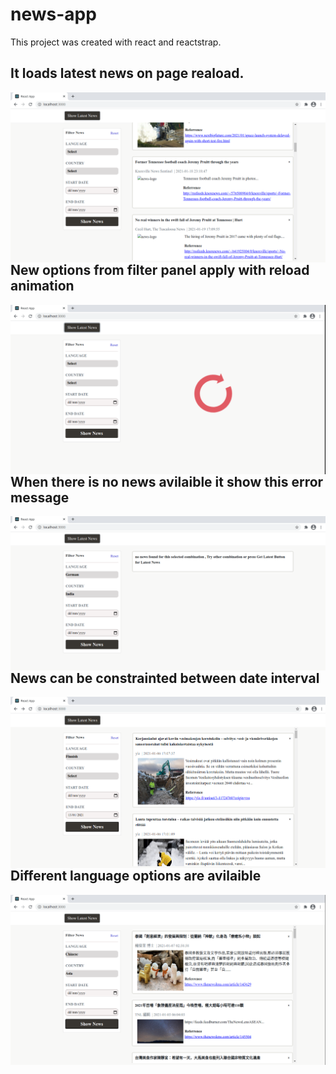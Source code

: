 # news-app 

This project was created with react and reactstrap.

## It loads latest news on page reaload.

<img align="left" alt="latest news" src="https://github.com/Rahulbeniwal26119/news-app/blob/master/public/screenshots/first.png">

## New options from filter panel apply with reload animation 

 <img align="left" alt="loading animation" src="https://github.com/Rahulbeniwal26119/news-app/blob/master/public/screenshots/loadinganimation.png">


 ## When there is no news avilaible it show this error message

 <img align="left" alt="no-news" src="https://github.com/Rahulbeniwal26119/news-app/blob/master/public/screenshots/error.png">

 ## News can be constrainted between date interval 
 <img align="left" alt="date-constraint" src="https://github.com/Rahulbeniwal26119/news-app/blob/master/public/screenshots/date.png">

 ## Different language options are avilaible
 <img align="left" alt="language-option" src="https://github.com/Rahulbeniwal26119/news-app/blob/master/public/screenshots/languageselector.png">